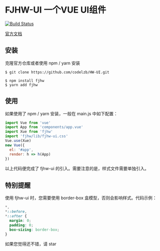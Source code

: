 # FJHW-UI  一个VUE UI组件

[![Build Status](https://travis-ci.com/codelzb/FJHW-UI.svg?branch=main)](https://travis-ci.com/codelzb/FJHW-UI)

[官方文档](暂无)

## 安装

克隆官方仓库或者使用 npm / yarn 安装

```
$ git clone https://github.com/codelzb/HW-UI.git

$ npm install fjhw
$ yarn add fjhw
```

## 使用

如果使用了 npm / yarn 安装，一般在 main.js 中如下配置：

```javascript
import Vue from 'vue'
import App from 'components/app.vue'
import Xue from 'fjhw'
import 'fjhw/lib/fjhw-ui.css'
Vue.use(Xue)
new Vue({
  el: '#app',
  render: h => h(App)
})
```

以上代码便完成了 fjhw-ui 的引入。需要注意的是，样式文件需要单独引入。

## 特别提醒

使用 fjhw-ui 时，您需要使用 border-box 盒模型，否则会影响样式。代码示例：

```css
*,
*::before,
*::after {
  margin: 0;
  padding: 0;
  box-sizing: border-box;
}
```

如果您觉得还不错，请 star
